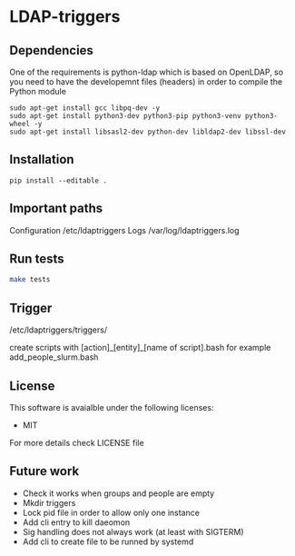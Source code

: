# LDAP-triggers

## Dependencies

One of the requirements is python-ldap which is based on OpenLDAP, so you need to have the developemnt files (headers) in order to compile the Python module
```
sudo apt-get install gcc libpq-dev -y
sudo apt-get install python3-dev python3-pip python3-venv python3-wheel -y
sudo apt-get install libsasl2-dev python-dev libldap2-dev libssl-dev
```

## Installation
```
pip install --editable .
```

## Important paths
Configuration /etc/ldaptriggers
Logs /var/log/ldaptriggers.log

## Run tests
```bash
make tests
```

## Trigger

/etc/ldaptriggers/triggers/

create scripts with [action]\_[entity]\_[name of script].bash
for example
add_people_slurm.bash

## License
This software is avaialble under the following licenses:
- MIT

For more details check LICENSE file

## Future work
- Check it works when groups and people are empty
- Mkdir triggers
- Lock pid file in order to allow only one instance
- Add cli entry to kill daeomon 
- Sig handling does not always work (at least with SIGTERM)
- Add cli to create file to be runned by systemd
